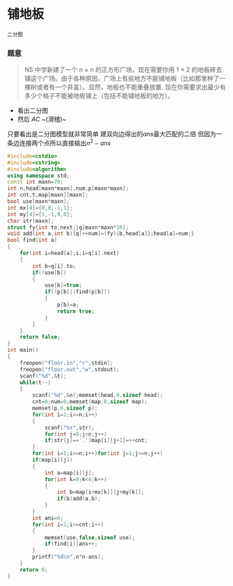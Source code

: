 # 铺地板

`二分图`
### 题意
> NS 中学新建了一个 n × n 的正方形广场，现在需要你用 1 × 2 的地板砖去铺这个广场。由于各种原因，广场上有些地方不能铺地板（比如那里种了一棵树或者有一个井盖）。显然，地板也不能重叠放置. 现在你需要求出最少有多少个格子不能被地板铺上（包括不能铺地板的地方）。

- 看出二分图
- 然后 $AC$ ~(滑稽)~

只要看出是二分图模型就非常简单
建双向边得出的$ans$最大匹配的二倍
但因为一条边连接两个点所以直接输出$n^2-ans$

```cpp
#include<cstdio>
#include<cstring>
#include<algorithm>
using namespace std;
const int maxn=70;
int n,head[maxn*maxn],num,p[maxn*maxn];
int cnt,t,map[maxn][maxn];
bool use[maxn*maxn];
int mx[4]={0,0,-1,1};
int my[4]={1,-1,0,0};
char str[maxn];
struct fy{int to,next;}q[maxn*maxn*10];
void add(int a,int b){q[++num]=(fy){b,head[a]};head[a]=num;}
bool find(int a)
{
	for(int i=head[a];i;i=q[i].next)
	{
		int b=q[i].to;
		if(!use[b])
		{
			use[b]=true;
			if(!p[b]||find(p[b]))
			{
				p[b]=a;
				return true;
			}
		}
	}
	return false;
}
int main()
{
	freopen("floor.in","r",stdin);
	freopen("floor.out","w",stdout);
	scanf("%d",&t);
	while(t--)
	{
		scanf("%d",&n);memset(head,0,sizeof head);
		cnt=0;num=0;memset(map,0,sizeof map);
		memset(p,0,sizeof p);
		for(int i=1;i<=n;i++)
		{
			scanf("%s",str);
			for(int j=0;j<n;j++)
			if(str[j]=='.')map[i][j+1]=++cnt;
		}
		for(int i=1;i<=n;i++)for(int j=1;j<=n;j++)
		if(map[i][j])
		{
			int a=map[i][j];
			for(int k=0;k<4;k++)
			{
				int b=map[i+mx[k]][j+my[k]];
				if(b)add(a,b);
			}
		}
		int ans=0;
		for(int i=1;i<=cnt;i++)
		{
			memset(use,false,sizeof use);
			if(find(i))ans++;
		}
		printf("%d\n",n*n-ans);
	}
	return 0;
}
```
<!--stackedit_data:
eyJoaXN0b3J5IjpbLTE0NTYyNTc3MzBdfQ==
-->